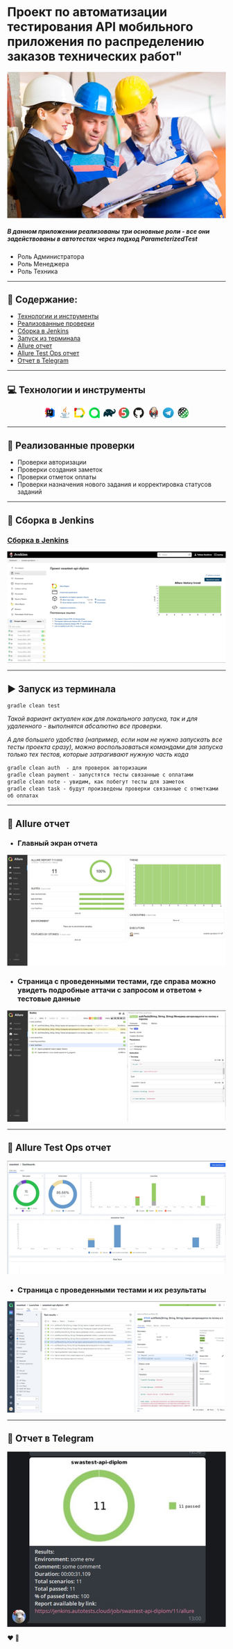 # Проект по автоматизации тестирования API мобильного приложения по распределению заказов технических работ"
<p align="center">
<img title="logo" src="images/contentImg/tech.jpg">
</p>

#####  В данном приложении реализованы три основные роли -  все они задействованы в автотестах через подход  ParameterizedTest
 - Роль Администратора
  - Роль Менеджера
  - Роль Техника
***
## :floppy_disk: Содержание:
- <a href="#computer-технологии-и-инструменты">Технологии и инструменты</a>
- <a href="#notebook_with_decorative_cover-реализованные-проверки">Реализованные проверки</a>
- <a href="#electric_plug-сборка-в-Jenkins">Сборка в Jenkins</a>
- <a href="#arrow_forward-запуск-из-терминала">Запуск из терминала</a>
- <a href="#open_book-allure-отчет">Allure отчет</a>
- <a href="#hammer-allure-test-ops-отчет">Allure Test Ops отчет</a>
- <a href="#robot-отчет-в-telegram">Отчет в Telegram</a>

***
## :computer: Технологии и инструменты
<p align="center">
<img width="6%" title="IntelliJ IDEA" src="images/logo/Intelij_IDEA.svg">
<img width="6%" title="Java" src="images/logo/Java.svg">
<img width="6%" title="Allure Report" src="images/logo/Allure_Report.svg">
<img width="6%" title="AllureTestOps" src="images/logo/AllureTestOps.png">
<img width="6%" title="Gradle" src="images/logo/Gradle.svg">
<img width="6%" title="JUnit5" src="images/logo/JUnit5.svg">
<img width="6%" title="GitHub" src="images/logo/GitHub.svg">
<img width="6%" title="Jenkins" src="images/logo/Jenkins.svg">
<img width="6%" title="Telegram" src="images/logo/Telegram.svg">
<img width="6%" title="Rest-Assured" src="images/logo/Rest-Assured.png">
</p>

***

## :notebook_with_decorative_cover: Реализованные проверки
  - Проверки авторизации 
  - Проверки создания заметок
  - Проверки отметок оплаты
  - Проверки назначения нового задания и корректировка статусов заданий
***

## :electric_plug: Сборка в Jenkins
### <a target="_blank" href="https://jenkins.autotests.cloud/job/swastest-api-diplom/">Сборка в Jenkins</a>
<p align="center">
<img title="Jenkins Dashboard" src="images/contentImg/main_jenk.jpg">
</p>


***

## :arrow_forward: Запуск из терминала

```
gradle clean test
```

*Такой вариант актуален как для локального запуска, так и для удаленного - выполнятся абсалютно все проверки.*

*А для большего удобства (например, если нам не нужно запускать все тесты проекта сразу), можно воспользоваться командами для запуска только тех тестов, которые затрагивают нужную часть кода*
```
gradle clean auth  - для проверок авторизации
gradle clean payment - запустятся тесты связанные с оплатами
gradle clean note - увидим, как побегут тесты для заметок
gradle clean task - будут произведены проверки связанные с отметками об оплатах
```

***

## :open_book: Allure отчет
- ### Главный экран отчета
<p align="center">
<img title="Allure Overview Dashboard" src="images/contentImg/allure_1.jpg">
</p>

- ### Страница с проведенными тестами, где справа можно увидеть подробные аттачи с запросом и ответом + тестовые данные
<p align="center">
<img title="Allure Test Page" src="images/contentImg/allure_2.jpg">
</p>


***

## :hammer: Allure Test Ops отчет
<p align="center">
<img title="Allure Test Ops Launch" src="images/contentImg/testOps_2.jpg">
</p>

- ### Страница с проведенными тестами и их результаты 
<p align="center">
<img title="Allure Test Ops Page" src="images/contentImg/testOps_1.jpg">
</p>


***

## :robot: Отчет в Telegram
<p align="center">
<img title="Telegram notification message" src="images/contentImg/tg.jpg">
</p>


:heart: 
:blue_heart:

